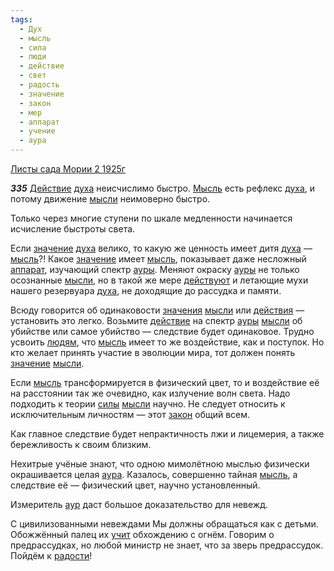 ```yaml
---
tags:
  - Дух
  - мысль
  - сила
  - люди
  - действие
  - свет
  - радость
  - значение
  - закон
  - мер
  - аппарат
  - учение
  - аура
---
```


[Листы сада Мории 2 1925г](/agni/1925)

___335___
[Действие](/tag/#[действие](/tag/#действие)) [духа](/tag/#Дух) неисчислимо быстро. [Мысль](/tag/#[мысль](/tag/#мысль)) есть рефлекс [духа](/tag/#Дух), и потому движение [мысли](/tag/#[мысль](/tag/#мысль)) неимоверно быстро.   

Только через многие ступени по шкале медленности начинается исчисление быстроты света.   

Если [значение](/tag/#значение) [духа](/tag/#Дух) велико, то какую же ценность имеет дитя [духа](/tag/#Дух) — [мысль](/tag/#мысль)?! Какое [значение](/tag/#значение) имеет [мысль](/tag/#мысль), показывает даже несложный [аппарат](/tag/#аппарат), изучающий спектр [ауры](/tag/#[аура](/tag/#аура)). Меняют окраску [ауры](/tag/#[аура](/tag/#аура)) не только осознанные [мысли](/tag/#[мысль](/tag/#мысль)), но в такой же мере [действуют](/tag/#[действие](/tag/#действие)) и летающие мухи нашего резервуара [духа](/tag/#Дух), не доходящие до рассудка и памяти.   

Всюду говорится об одинаковости [значения](/tag/#значение) [мысли](/tag/#[мысль](/tag/#мысль)) или [действия](/tag/#[действие](/tag/#действие)) — установить это легко. Возьмите [действие](/tag/#действие) на спектр [ауры](/tag/#[аура](/tag/#аура)) [мысли](/tag/#[мысль](/tag/#мысль)) об убийстве или самое убийство — следствие будет одинаковое. Трудно усвоить [людям](/tag/#люди), что [мысль](/tag/#мысль) имеет то же воздействие, как и поступок. Но кто желает принять участие в эволюции мира, тот должен понять [значение](/tag/#значение) [мысли](/tag/#[мысль](/tag/#мысль)).   

Если [мысль](/tag/#мысль) трансформируется в физический цвет, то и воздействие её на расстоянии так же очевидно, как излучение волн света. Надо подходить к теории [силы](/tag/#сила) [мысли](/tag/#[мысль](/tag/#мысль)) научно. Не следует относить к исключительным личностям — этот [закон](/tag/#закон) общий всем.   

Как главное следствие будет непрактичность лжи и лицемерия, а также бережливость к своим близким.   

Нехитрые учёные знают, что одною мимолётною мыслью физически окрашивается целая [аура](/tag/#аура). Казалось, совершенно тайная [мысль](/tag/#мысль), а следствие её — физический цвет, научно установленный.   

Измеритель [аур](/tag/#аура) даст большое доказательство для невежд.   

С цивилизованными невеждами Мы должны обращаться как с детьми. Обожжённый палец их [учит](/tag/#учение) обхождению с огнём. Говорим о предрассудках, но любой министр не знает, что за зверь предрассудок. Пойдём к [радости](/tag/#радость)!   

